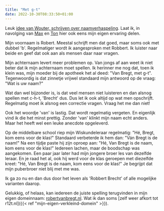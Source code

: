 ```yaml
---
title: "Met g-t"
date: 2022-10-30T08:33:50+01:00
---
```


Leuk [idee van Wouter, schrijven over naamverhaspeling](https://brainbaking.com/post/2022/10/name-pronunciation-and-spelling-mistakes/). Laat ik, in navolging van [Max](https://doenietzomoeilijk.nl/archief/over-het-verhaspelen-van-namen) en [Ton](https://www.zylstra.org/blog/2022/10/mister-anton/) hier ook eens mijn eigen ervaring delen.

Mijn voornaam is Robert. Meestal schrijft men dat goed, maar soms ook met dubbel 'b'. Regelmatiger wordt ik aangesproken met Robbert. Ik luister naar beide en geef dat ook aan als mensen daar naar vragen.

Mijn achternaam levert meer problemen op. Van jongs af aan weet ik niet beter dat ik mijn achternaam moet spellen. Ik herinner me nog dat, toen ik klein was, mijn moeder bij de apotheek het al deed: "Van Bregt, met g-t". Tegenwoordig is dat zinnetje vrijwel standaard mijn antwoord op de vraag: "Wat is uw naam?"

Wat dan wel bijzonder is, is dat veel mensen niet luisteren en dan alsnog spellen met c-h-t, 'Brecht' dus. Dus let ik ook altijd op wat men opschrijft. Regelmatig moet ik alsnog een correctie vragen. Vraag het me dan niet!

Ook het woordje 'van' is lastig. Dat wordt regelmatig vergeten. En eigenlijk vind ik die het minst prettig. Zonder 'van' klinkt mijn naam echt anders. Maar het heeft wel een leuke anecdote opgeleverd.

Op de middelbare school riep mijn Wiskundeleraar regelmatig: "Hé, Bregt, kom eens voor de klas!" Standaard verbeterde ik hem dan: "Ván Bregt is de naam!" Na een tijdje paste hij zijn oproep aan: "Hé, Van Bregt is de naam, kom eens voor de klas!" Iedereen lachen, maar de boodschap was aangekomen. Een paar jaar later had mijn jongere broer les van dezelfde leraar. En je raad het al, ook hij werd voor de klas geroepen met diezelfde kreet: "Hé, Van Bregt is de naam, kom eens voor de klas!" Je begrijpt dat mijn puberbroer niet blij met me was.

Ik ga zo nu en dan dus door het leven als 'Robbert Brecht' of alle mogelijke varianten daarop.

Gelukkig, of helaas, kan iedereen de juiste spelling terugvinden in mijn eigen domeinnaam: [robertvanbregt.nl](https://robertvanbregt.nl/). Wat ik dan soms [zelf weer afkort tot r12t.nl]({{< ref "mijn-eigen-verkleind-domein" >}}).
